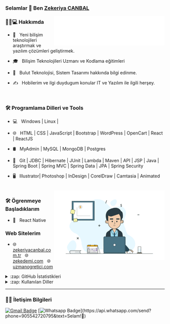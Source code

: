 ### Selamlar 👋 Ben [Zekeriya CANBAL](https://zekeriyacanbal.com.tr)
<img src="https://github.com/ZekeriyaCanbal/ZekeriyaCanbal/blob/main/zekademi-bilisi-logo-white.png" width="350" align='right'>

<h3>👨🏻💻 Hakkımda </h3>

- 🤔 &nbsp; Yeni bilişim teknolojileri araştırmak ve yazılım çözümleri geliştirmek.

- 🎓 &nbsp; Bilişim Teknolojileri Uzmanı ve Kodlama eğitimleri 

- 🌱 &nbsp; Bulut Teknolojisi, Sistem Tasarımı hakkında bilgi edinme.

- ✍️ &nbsp; Hobilerim ve ilgi duydugum konular IT ve Yazılım ile ilgili herşey.

<br/>
<h3>🛠 Programlama Dilleri ve Tools</h3>

- 💻 &nbsp; Windows | Linux |   

- 🌐 &nbsp; HTML | CSS | JavaScript | Bootstrap | WordPress | OpenCart | React | ReactJS

- 🛢 &nbsp; MyAdmin | MySQL | MongoDB | Postgres

- 🔧 &nbsp; Git | JDBC | Hibernate | JUnit | Lambda | Maven | API | JSP | Java | Spring Boot | Spring MVC | Spring Data | JPA | Spring Security 

- 🖥 &nbsp; Illustrator| Photoshop | InDesign | CorelDraw | Camtasia | Animated 

<br/>
<img src="https://github.com/ZekeriyaCanbal/ZekeriyaCanbal/blob/main/zekeriyacanbal.gif" width="350" align='right'>

<h3>🛠 Ögrenmeye Başladıklarım</h3>

- 🔧 &nbsp; React Native

<h3> Web Sitelerim </h3>

- 🌐 [zekeriyacanbal.com.tr](https://zekeriyacanbal.com.tr) &nbsp; 🌐 [zekedemi.com](https://zekademi.com) &nbsp; 🌐 [uzmanogretici.com](https://www.uzmanogretici.com/) 


<details>
  <summary>:zap: GitHub İstatistikleri</summary>
  <img src="https://github-readme-stats.vercel.app/api?username=ZekeriyaCanbal&&show_icons=true&title_color=222222&icon_color=03A87C&text_color=333333&bg_color=ffffff">
</details>

<details>
  <summary>:zap: Kullanılan Diller</summary>
  <img src="https://github-readme-stats.vercel.app/api/top-langs/?username=ZekeriyaCanbal&layout=compact&bg_color=ffffff&text_color=333333">
</details>

<hr>

<h3> 🤝🏻 İletişim Bilgileri </h3>

[![Gmail Badge](https://img.shields.io/badge/-Gmail-c14438?style=flat-square&logo=Gmail&logoColor=white&link=mailto:zekeriyacanbal@gmail.com)](mailto:zekeriyacanbal@gmail.com)
[![Whatsapp Badge](https://img.shields.io/badge/-Whatsapp-4CA143?style=flat-square&labelColor=4CA143&logo=whatsapp&logoColor=white&link=https://api.whatsapp.com/send?phone=905542720795&text=Selam!)](https://api.whatsapp.com/send?phone=905542720795&text=Selam!🖖)
